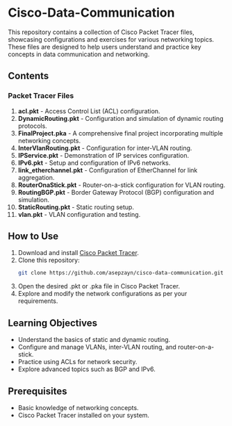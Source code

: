 # Cisco-Data-Communication

This repository contains a collection of Cisco Packet Tracer files, showcasing configurations and exercises for various networking topics. These files are designed to help users understand and practice key concepts in data communication and networking.

## Contents

### Packet Tracer Files
1. **acl.pkt** - Access Control List (ACL) configuration.
2. **DynamicRouting.pkt** - Configuration and simulation of dynamic routing protocols.
3. **FinalProject.pka** - A comprehensive final project incorporating multiple networking concepts.
4. **InterVlanRouting.pkt** - Configuration for inter-VLAN routing.
5. **IPService.pkt** - Demonstration of IP services configuration.
6. **IPv6.pkt** - Setup and configuration of IPv6 networks.
7. **link_etherchannel.pkt** - Configuration of EtherChannel for link aggregation.
8. **RouterOnaStick.pkt** - Router-on-a-stick configuration for VLAN routing.
9. **RoutingBGP.pkt** - Border Gateway Protocol (BGP) configuration and simulation.
10. **StaticRouting.pkt** - Static routing setup.
11. **vlan.pkt** - VLAN configuration and testing.

## How to Use
1. Download and install [Cisco Packet Tracer](https://www.netacad.com/courses/packet-tracer).
2. Clone this repository:
   ```bash
   git clone https://github.com/asepzayn/cisco-data-communication.git
3. Open the desired .pkt or .pka file in Cisco Packet Tracer.
4. Explore and modify the network configurations as per your requirements.

## Learning Objectives
- Understand the basics of static and dynamic routing.
- Configure and manage VLANs, inter-VLAN routing, and router-on-a-stick.
- Practice using ACLs for network security.
- Explore advanced topics such as BGP and IPv6.

## Prerequisites
- Basic knowledge of networking concepts.
- Cisco Packet Tracer installed on your system.
